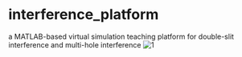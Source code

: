 # interference_platform
a MATLAB-based virtual simulation teaching platform for double-slit interference and multi-hole interference 
![1](https://github.com/user-attachments/assets/f72333be-159e-4a37-af3f-655043a0bddd)
